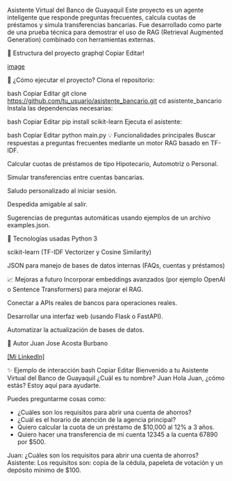 Asistente Virtual del Banco de Guayaquil
Este proyecto es un agente inteligente que responde preguntas frecuentes, calcula cuotas de préstamos y simula transferencias bancarias.
Fue desarrollado como parte de una prueba técnica para demostrar el uso de RAG (Retrieval Augmented Generation) combinado con herramientas externas.

📂 Estructura del proyecto
graphql
Copiar
Editar!


[image](https://github.com/user-attachments/assets/a1f69dae-ef59-4637-be97-aaf34fabc136)

🚀 ¿Cómo ejecutar el proyecto?
Clona el repositorio:

bash
Copiar
Editar
git clone https://github.com/tu_usuario/asistente_bancario.git
cd asistente_bancario
Instala las dependencias necesarias:

bash
Copiar
Editar
pip install scikit-learn
Ejecuta el asistente:

bash
Copiar
Editar
python main.py
💡 Funcionalidades principales
Buscar respuestas a preguntas frecuentes mediante un motor RAG basado en TF-IDF.

Calcular cuotas de préstamos de tipo Hipotecario, Automotriz o Personal.

Simular transferencias entre cuentas bancarias.

Saludo personalizado al iniciar sesión.

Despedida amigable al salir.

Sugerencias de preguntas automáticas usando ejemplos de un archivo examples.json.

🧠 Tecnologías usadas
Python 3

scikit-learn (TF-IDF Vectorizer y Cosine Similarity)

JSON para manejo de bases de datos internas (FAQs, cuentas y préstamos)

📈 Mejoras a futuro
Incorporar embeddings avanzados (por ejemplo OpenAI o Sentence Transformers) para mejorar el RAG.

Conectar a APIs reales de bancos para operaciones reales.

Desarrollar una interfaz web (usando Flask o FastAPI).

Automatizar la actualización de bases de datos.

🤝 Autor
Juan Jose Acosta Burbano

[\[Mi LinkedIn\]](https://www.linkedin.com/in/juan-acosta-a769871b9/)

✨ Ejemplo de interacción
bash
Copiar
Editar
Bienvenido a tu Asistente Virtual del Banco de Guayaquil
¿Cuál es tu nombre? Juan
Hola Juan, ¿cómo estás? Estoy aquí para ayudarte.

Puedes preguntarme cosas como:
- ¿Cuáles son los requisitos para abrir una cuenta de ahorros?
- ¿Cuál es el horario de atención de la agencia principal?
- Quiero calcular la cuota de un préstamo de $10,000 al 12% a 3 años.
- Quiero hacer una transferencia de mi cuenta 12345 a la cuenta 67890 por $500.

Juan: ¿Cuáles son los requisitos para abrir una cuenta de ahorros?
Asistente: Los requisitos son: copia de la cédula, papeleta de votación y un depósito mínimo de $100.
